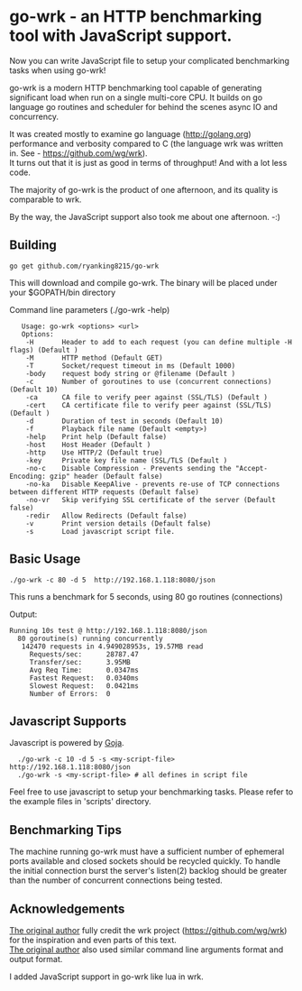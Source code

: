 go-wrk - an HTTP benchmarking tool with JavaScript support.
============================================================

Now you can write JavaScript file to setup your complicated benchmarking tasks when using go-wrk!

go-wrk is a modern HTTP benchmarking tool capable of generating significant load when run on a single multi-core CPU. It builds on go language go routines and scheduler for behind the scenes async IO and concurrency.

It was created mostly to examine go language (http://golang.org) performance and verbosity compared to C (the language wrk was written in. See - <https://github.com/wg/wrk>).  
It turns out that it is just as good in terms of throughput! And with a lot less code.  

The majority of go-wrk is the product of one afternoon, and its quality is comparable to wrk.

By the way, the JavaScript support also took me about one afternoon. -:)


Building
--------

    go get github.com/ryanking8215/go-wrk

This will download and compile go-wrk. The binary will be placed under your $GOPATH/bin directory  
   
Command line parameters (./go-wrk -help)  
	
       Usage: go-wrk <options> <url>
       Options:
        -H       Header to add to each request (you can define multiple -H flags) (Default )
        -M       HTTP method (Default GET)
        -T       Socket/request timeout in ms (Default 1000)
        -body    request body string or @filename (Default )
        -c       Number of goroutines to use (concurrent connections) (Default 10)
        -ca      CA file to verify peer against (SSL/TLS) (Default )
        -cert    CA certificate file to verify peer against (SSL/TLS) (Default )
        -d       Duration of test in seconds (Default 10)
        -f       Playback file name (Default <empty>)
        -help    Print help (Default false)
        -host    Host Header (Default )
        -http    Use HTTP/2 (Default true)
        -key     Private key file name (SSL/TLS (Default )
        -no-c    Disable Compression - Prevents sending the "Accept-Encoding: gzip" header (Default false)
        -no-ka   Disable KeepAlive - prevents re-use of TCP connections between different HTTP requests (Default false)
        -no-vr   Skip verifying SSL certificate of the server (Default false)
        -redir   Allow Redirects (Default false)
        -v       Print version details (Default false)
        -s       Load javascript script file. 

Basic Usage
-----------

    ./go-wrk -c 80 -d 5  http://192.168.1.118:8080/json

This runs a benchmark for 5 seconds, using 80 go routines (connections)

Output:

    Running 10s test @ http://192.168.1.118:8080/json
      80 goroutine(s) running concurrently
       142470 requests in 4.949028953s, 19.57MB read
         Requests/sec:		28787.47
         Transfer/sec:		3.95MB
         Avg Req Time:		0.0347ms
         Fastest Request:	0.0340ms
         Slowest Request:	0.0421ms
         Number of Errors:	0


Javascript Supports
--------------------
Javascript is powered by [Goja](https://github.com/dop251/goja).

```shell
  ./go-wrk -c 10 -d 5 -s <my-script-file> http://192.168.1.118:8080/json
  ./go-wrk -s <my-script-file> # all defines in script file
```

Feel free to use javascript to setup your benchmarking tasks.
Please refer to the example files in 'scripts' directory.

Benchmarking Tips
-----------------

  The machine running go-wrk must have a sufficient number of ephemeral ports
  available and closed sockets should be recycled quickly. To handle the
  initial connection burst the server's listen(2) backlog should be greater
  than the number of concurrent connections being tested.

Acknowledgements
----------------

  [The original author](https://github.com/tsliwowicz) fully credit the wrk project (https://github.com/wg/wrk) for the inspiration and even parts of this text.  
  [The original author](https://github.com/tsliwowicz) also used similar command line arguments format and output format.

  I added JavaScript support in go-wrk like lua in wrk.
